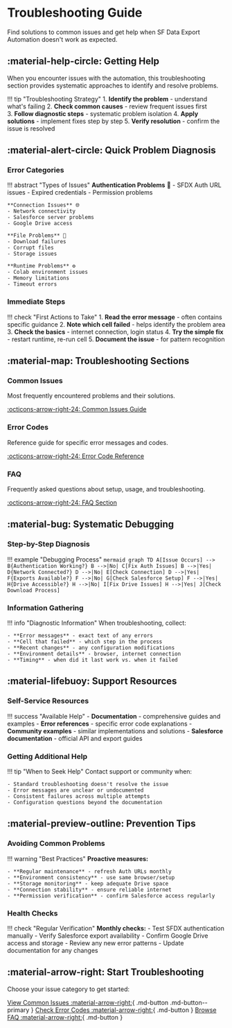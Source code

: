 # Troubleshooting Guide

Find solutions to common issues and get help when SF Data Export Automation doesn't work as expected.

## :material-help-circle: Getting Help

When you encounter issues with the automation, this troubleshooting section provides systematic approaches to identify and resolve problems.

!!! tip "Troubleshooting Strategy"
    1. **Identify the problem** - understand what's failing
    2. **Check common causes** - review frequent issues first  
    3. **Follow diagnostic steps** - systematic problem isolation
    4. **Apply solutions** - implement fixes step by step
    5. **Verify resolution** - confirm the issue is resolved

## :material-alert-circle: Quick Problem Diagnosis

### Error Categories

!!! abstract "Types of Issues"
    **Authentication Problems** 🔐
    - SFDX Auth URL issues
    - Expired credentials
    - Permission problems
    
    **Connection Issues** 🌐
    - Network connectivity
    - Salesforce server problems
    - Google Drive access
    
    **File Problems** 📁
    - Download failures
    - Corrupt files
    - Storage issues
    
    **Runtime Problems** ⚙️
    - Colab environment issues
    - Memory limitations
    - Timeout errors

### Immediate Steps

!!! check "First Actions to Take"
    1. **Read the error message** - often contains specific guidance
    2. **Note which cell failed** - helps identify the problem area
    3. **Check the basics** - internet connection, login status
    4. **Try the simple fix** - restart runtime, re-run cell
    5. **Document the issue** - for pattern recognition

## :material-map: Troubleshooting Sections

### Common Issues
Most frequently encountered problems and their solutions.

[:octicons-arrow-right-24: Common Issues Guide](common-issues.md)

### Error Codes
Reference guide for specific error messages and codes.

[:octicons-arrow-right-24: Error Code Reference](error-codes.md)

### FAQ
Frequently asked questions about setup, usage, and troubleshooting.

[:octicons-arrow-right-24: FAQ Section](faq.md)

## :material-bug: Systematic Debugging

### Step-by-Step Diagnosis

!!! example "Debugging Process"
    ```mermaid
    graph TD
        A[Issue Occurs] --> B{Authentication Working?}
        B -->|No| C[Fix Auth Issues]
        B -->|Yes| D{Network Connected?}
        D -->|No| E[Check Connection]
        D -->|Yes| F{Exports Available?}
        F -->|No| G[Check Salesforce Setup]
        F -->|Yes| H{Drive Accessible?}
        H -->|No| I[Fix Drive Issues]
        H -->|Yes| J[Check Download Process]
    ```

### Information Gathering

!!! info "Diagnostic Information"
    When troubleshooting, collect:
    
    - **Error messages** - exact text of any errors
    - **Cell that failed** - which step in the process
    - **Recent changes** - any configuration modifications
    - **Environment details** - browser, internet connection
    - **Timing** - when did it last work vs. when it failed

## :material-lifebuoy: Support Resources

### Self-Service Resources

!!! success "Available Help"
    - **Documentation** - comprehensive guides and examples
    - **Error references** - specific error code explanations
    - **Community examples** - similar implementations and solutions
    - **Salesforce documentation** - official API and export guides

### Getting Additional Help

!!! tip "When to Seek Help"
    Contact support or community when:
    
    - Standard troubleshooting doesn't resolve the issue
    - Error messages are unclear or undocumented
    - Consistent failures across multiple attempts
    - Configuration questions beyond the documentation

## :material-preview-outline: Prevention Tips

### Avoiding Common Problems

!!! warning "Best Practices"
    **Proactive measures:**
    
    - **Regular maintenance** - refresh Auth URLs monthly
    - **Environment consistency** - use same browser/setup
    - **Storage monitoring** - keep adequate Drive space
    - **Connection stability** - ensure reliable internet
    - **Permission verification** - confirm Salesforce access regularly

### Health Checks

!!! check "Regular Verification"
    **Monthly checks:**
    - Test SFDX authentication manually
    - Verify Salesforce export availability
    - Confirm Google Drive access and storage
    - Review any new error patterns
    - Update documentation for any changes

## :material-arrow-right: Start Troubleshooting

Choose your issue category to get started:

[View Common Issues :material-arrow-right:](common-issues.md){ .md-button .md-button--primary }
[Check Error Codes :material-arrow-right:](error-codes.md){ .md-button }
[Browse FAQ :material-arrow-right:](faq.md){ .md-button }

